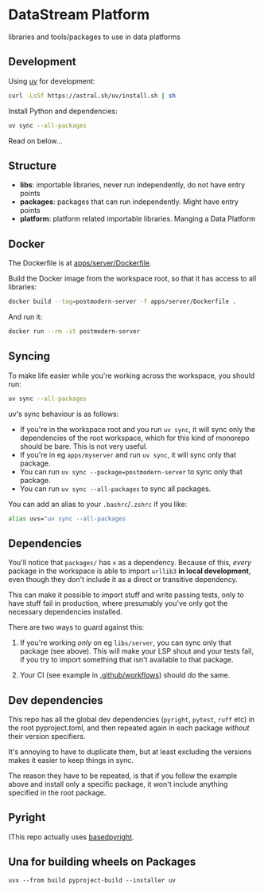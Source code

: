 # DataStream Platform
libraries and tools/packages to use in data platforms

## Development
Using [uv](https://docs.astral.sh/uv/) for development:
```bash
curl -LsSf https://astral.sh/uv/install.sh | sh
```

Install Python and dependencies:
```bash
uv sync --all-packages
```

Read on below...

## Structure
- **libs**: importable libraries, never run independently, do not have entry points
- **packages**: packages that can run independently. Might have entry points
- **platform**: platform related importable libraries. Manging a Data Platform


## Docker
The Dockerfile is at [apps/server/Dockerfile](apps/server/Dockerfile).

Build the Docker image from the workspace root, so that it has access to all libraries:
```bash
docker build --tag=postmodern-server -f apps/server/Dockerfile .
```

And run it:
```bash
docker run --rm -it postmodern-server
```

## Syncing
To make life easier while you're working across the workspace, you should run:
```bash
uv sync --all-packages
```

uv's sync behaviour is as follows:
- If you're in the workspace root and you run `uv sync`, it will sync only the
dependencies of the root workspace, which for this kind of monorepo should be bare.
This is not very useful.
- If you're in eg `apps/myserver` and run `uv sync`, it will sync only that package.
- You can run `uv sync --package=postmodern-server` to sync only that package.
- You can run `uv sync --all-packages` to sync all packages.

You can add an alias to your `.bashrc`/`.zshrc` if you like:
```bash
alias uvs="uv sync --all-packages
```

## Dependencies
You'll notice that `packages/` has `x` as a dependency.
Because of this, _every_ package in the workspace is able to import `urllib3` **in local development**,
even though they don't include it as a direct or transitive dependency.

This can make it possible to import stuff and write passing tests, only to have stuff fail
in production, where presumably you've only got the necessary dependencies installed.

There are two ways to guard against this:

1. If you're working _only_ on eg `libs/server`, you can sync only that package (see above).
This will make your LSP shout and your tests fail, if you try to import something that isn't
available to that package.

2. Your CI (see example in [.github/workflows](.github/workflows)) should do the same.

## Dev dependencies
This repo has all the global dev dependencies (`pyright`, `pytest`, `ruff` etc) in the root
pyproject.toml, and then repeated again in each package _without_ their version specifiers.

It's annoying to have to duplicate them, but at least excluding the versions makes it easier
to keep things in sync.

The reason they have to be repeated, is that if you follow the example above and install only
a specific package, it won't include anything specified in the root package.



## Pyright
(This repo actually uses [basedpyright](https://docs.basedpyright.com/latest/).


## Una for building wheels on Packages

`uvx --from build pyproject-build --installer uv`